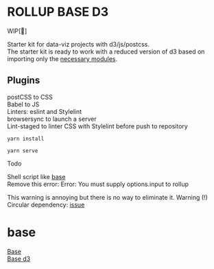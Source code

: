 
# ROLLUP BASE D3

WIP[🤖]

Starter kit for data-viz projects with d3/js/postcss.    
The starter kit is ready to work with a reduced version of d3 based on importing only the [necessary modules](https://github.com/jorgeatgu/base-rollup-d3/blob/master/src/js/d3.js).

## Plugins

postCSS to CSS   
Babel to JS   
Linters: eslint and Stylelint   
browsersync to launch a server   
Lint-staged to linter CSS with Stylelint before push to repository   

```
yarn install
```

```
yarn serve
```

Todo

Shell script like [base](https://github.com/jorgeatgu/base/blob/master/initCSS.sh)   
Remove this error: Error: You must supply options.input to rollup   

This warning is annoying but there is no way to eliminate it.
Warning (!) Circular dependency: [issue](https://github.com/d3/d3-selection/issues/168)


# base

[Base](https://github.com/jorgeatgu/base)   
[Base d3](https://github.com/jorgeatgu/base-d3)
